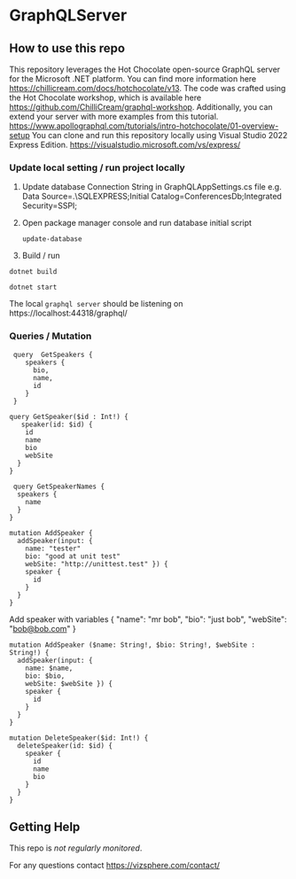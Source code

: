 # GraphQLServer

## How to use this repo

This repository leverages the Hot Chocolate open-source GraphQL server for the Microsoft .NET platform. You can find more information here https://chillicream.com/docs/hotchocolate/v13. The code was crafted using the Hot Chocolate workshop, which is available here https://github.com/ChilliCream/graphql-workshop. Additionally, you can extend your server with more examples from this tutorial. https://www.apollographql.com/tutorials/intro-hotchocolate/01-overview-setup
You can clone and run this repository locally using Visual Studio 2022 Express Edition. https://visualstudio.microsoft.com/vs/express/

### Update local setting / run project locally

1) Update database Connection String in GraphQLAppSettings.cs file e.g. Data Source=.\SQLEXPRESS;Initial Catalog=ConferencesDb;Integrated Security=SSPI;

2) Open package manager console and run database initial script

   ```shell
   update-database
   ```
   
4) Build / run
 
```shell
dotnet build
```

```shell
dotnet start
```
The local `graphql server` should be listening on https://localhost:44318/graphql/ 

### Queries / Mutation 

```shell
 query  GetSpeakers {
    speakers {
      bio,
      name,
      id
    }
 }
```

```shell
query GetSpeaker($id : Int!) {
   speaker(id: $id) {
    id
    name
    bio
    webSite
  }
}

```

```shell
 query GetSpeakerNames {
  speakers {
    name
  }
}
```

```shell
mutation AddSpeaker {
  addSpeaker(input: {
    name: "tester"
    bio: "good at unit test"
    webSite: "http://unittest.test" }) {
    speaker {
      id
    }
  }
}
```

Add speaker with variables 
{
  "name": "mr bob",
  "bio": "just bob",
  "webSite": "bob@bob.com"
}
```shell
mutation AddSpeaker ($name: String!, $bio: String!, $webSite : String!) {
  addSpeaker(input: {
    name: $name,
    bio: $bio,
    webSite: $webSite }) {
    speaker {
      id
    }
  }
}
```

```shell
mutation DeleteSpeaker($id: Int!) {
  deleteSpeaker(id: $id) {
    speaker {
      id
      name
      bio
    }
  }
}
```
## Getting Help

This repo is _not regularly monitored_.

For any questions contact https://vizsphere.com/contact/
